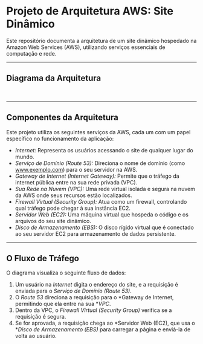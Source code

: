 # Projeto de Arquitetura AWS: Site Dinâmico

Este repositório documenta a arquitetura de um site dinâmico hospedado na Amazon Web Services (AWS), utilizando serviços essenciais de computação e rede.

---

## Diagrama da Arquitetura

<br>

---

## Componentes da Arquitetura

Este projeto utiliza os seguintes serviços da AWS, cada um com um papel específico no funcionamento da aplicação:

- *Internet:* Representa os usuários acessando o site de qualquer lugar do mundo.
- *Serviço de Domínio (Route 53):* Direciona o nome de domínio (como www.exemplo.com) para o seu servidor na AWS.
- *Gateway de Internet (Internet Gateway):* Permite que o tráfego da internet pública entre na sua rede privada (VPC).
- *Sua Rede na Nuvem (VPC):* Uma rede virtual isolada e segura na nuvem da AWS onde seus recursos estão localizados.
- *Firewall Virtual (Security Group):* Atua como um firewall, controlando qual tráfego pode chegar à sua instância EC2.
- *Servidor Web (EC2):* Uma máquina virtual que hospeda o código e os arquivos do seu site dinâmico.
- *Disco de Armazenamento (EBS):* O disco rígido virtual que é conectado ao seu servidor EC2 para armazenamento de dados persistente.

---

## O Fluxo de Tráfego

O diagrama visualiza o seguinte fluxo de dados:

1.  Um usuário na *Internet* digita o endereço do site, e a requisição é enviada para o *Serviço de Domínio (Route 53)*.
2.  O *Route 53* direciona a requisição para o *Gateway de Internet, permitindo que ela entre na sua **VPC*.
3.  Dentro da VPC, o *Firewall Virtual (Security Group)* verifica se a requisição é segura.
4.  Se for aprovada, a requisição chega ao *Servidor Web (EC2), que usa o **Disco de Armazenamento (EBS)* para carregar a página e enviá-la de volta ao usuário.
